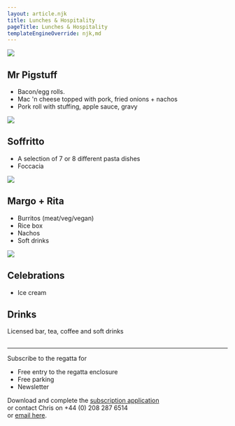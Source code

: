 ```yaml
---
layout: article.njk
title: Lunches & Hospitality
pageTitle: Lunches & Hospitality
templateEngineOverride: njk,md
---
```

<div id="nav" style="display:none">1</div>
<div class="foodmenu">
<img src="/images/Mr%20Pigstuff.jpg">
	<h2>Mr Pigstuff</h2>
	<ul>
        <li>Bacon/egg rolls.</li>
		<li>Mac 'n cheese topped with pork, fried onions + nachos</li>
		<li>Pork roll with stuffing, apple sauce, gravy</li>
    </ul>
</div>

<div class="foodmenu">
    <img src="/images/Soffrito.jpg">
	<h2>Soffritto</h2>
    <ul>
        <li>A selection of 7 or 8 different pasta dishes</li>
		<li>Foccacia</li>
	</ul>
</div>

<div class="foodmenu">
    <img src="/images/Mexican.jpg">
    <h2>Margo + Rita</h2>
	<ul>
        <li>Burritos (meat/veg/vegan)</li>
		<li>Rice box</li>
        <li>Nachos</li>
        <li>Soft drinks</li>
    </ul>
</div>

<div class="foodmenu">
	<img src="/images/Celebrations.jpg">
	<h2>Celebrations</h2>
    <ul>
        <li>Ice cream</li>
    </ul>
</div>
        <h2>Drinks</h2>
<!--    <p>Licensed bar, with real ale, wine, tea, coffee and soft drinks</p>-->
        <p>Licensed bar, tea, coffee and soft drinks</p>
        <hr style="margin-top:30px;">
<div class="foodmenu">
<p class="stronger">Subscribe to the regatta for</p>
<ul><li>Free entry to the regatta enclosure</li>
   <li>Free parking</li>
   <li>Newsletter</li>
</ul>

<p>Download and complete the <a href="/forms/SubscribersForm.pdf">subscription application</a><br>or
	        contact Chris on +44 (0) 208 287 6514<br>or <a href="javascript:popUp('email-form.php?contact=3')">email
	        here</a>.</p>
</div>